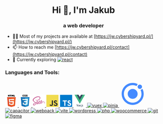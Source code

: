 <h1 align="center">Hi 👋, I'm Jakub</h1>
<h3 align="center">a web developer</h3>

- 👨‍💻 Most of my projects are available at [https://jw.cybershipyard.pl/](https://jw.cybershipyard.pl/)
- 📫 How to reach me [https://jw.cybershipyard.pl/contact](https://jw.cybershipyard.pl/contact)
- 📖 Currently exploring <a title=react href="https://react.dev/" target="_blank" rel="noreferrer"> <img src="https://cdn.worldvectorlogo.com/logos/react-2.svg" alt="react" width="20" height="20"/> </a>

<h3 align="left">Languages and Tools:</h3>
<p align="left"> 
  <a title=html href="https://www.w3.org/html/" target="_blank" rel="noreferrer"> <img src="https://raw.githubusercontent.com/devicons/devicon/master/icons/html5/html5-original-wordmark.svg" alt="html5" width="40" height="40"/> </a>
  <a title=css href="https://www.w3schools.com/css/" target="_blank" rel="noreferrer"> <img src="https://raw.githubusercontent.com/devicons/devicon/master/icons/css3/css3-original-wordmark.svg" alt="css3" width="40" height="40"/> </a>
  <a title=scss href="https://sass-lang.com" target="_blank" rel="noreferrer"> <img src="https://raw.githubusercontent.com/devicons/devicon/master/icons/sass/sass-original.svg" alt="sass" width="40" height="40"/> </a>
  <a title=javascript href="https://developer.mozilla.org/en-US/docs/Web/JavaScript" target="_blank" rel="noreferrer"> <img src="https://raw.githubusercontent.com/devicons/devicon/master/icons/javascript/javascript-original.svg" alt="javascript" width="40" height="40"/> </a>
  <a title=typescript href="https://www.typescriptlang.org/" target="_blank" rel="noreferrer"> <img src="https://raw.githubusercontent.com/devicons/devicon/master/icons/typescript/typescript-original.svg" alt="typescript" width="40" height="40"/> </a>
  <a title=vuejs href="https://vuejs.org/" target="_blank" rel="noreferrer"> <img src="https://raw.githubusercontent.com/devicons/devicon/master/icons/vuejs/vuejs-original-wordmark.svg" alt="vuejs" width="40" height="40"/> </a>
  <a title=vuex href="https://vuex.vuejs.org/" target="_blank" rel="noreferrer"> <img src="https://cdn.worldvectorlogo.com/logos/vuex-1.svg" alt="vuex" width="40" height="40"/> </a>
  <a title=pinia href="https://pinia.vuejs.org/" target="_blank" rel="noreferrer"> <img src="https://cdn.worldvectorlogo.com/logos/pinia-1.svg" alt="pinia" width="40" height="40"/> </a>
  <a title="ionic framework" href="https://ionicframework.com/" target="_blank" rel="noreferrer"> <svg data-v-fdf6b8d0="" xmlns="http://www.w3.org/2000/svg" width="86" height="85" fill="none" viewBox="0 0 85 85" preserveAspectRatio="xMidYMid meet"><path fill="#448AFF" d="M42.882 58.438c8.802 0 15.938-7.136 15.938-15.938s-7.136-15.937-15.938-15.937S26.945 33.698 26.945 42.5s7.135 15.938 15.937 15.938m23.021-31.875a7.083 7.083 0 1 0 0-14.167 7.083 7.083 0 0 0 0 14.167"></path><path fill="#448AFF" d="M74.236 26.058a10.6 10.6 0 0 1-6.03 3.788 28.2 28.2 0 0 1 3.01 12.654c0 15.649-12.685 28.333-28.334 28.333S14.549 58.15 14.549 42.5s12.684-28.333 28.333-28.333c4.553 0 8.842 1.1 12.653 3.008a10.6 10.6 0 0 1 3.787-6.03 35.2 35.2 0 0 0-16.44-4.062C23.322 7.083 7.465 22.94 7.465 42.5s15.856 35.417 35.417 35.417c19.56 0 35.417-15.856 35.417-35.417 0-5.94-1.479-11.526-4.063-16.442"></path></svg> </a>
  <a title=capacitor href="https://capacitorjs.com/" target="_blank" rel="noreferrer"> <img src="https://cdn.worldvectorlogo.com/logos/capacitor-js.svg" alt="capacitor" width="40" height="40"/> </a>
  <a title=webpack href="https://webpack.js.org" target="_blank" rel="noreferrer"> <img src="https://cdn.worldvectorlogo.com/logos/webpack-icon.svg" alt="webpack" width="40" height="40"/> </a>
  <a title=vite href="https://vite.dev/" target="_blank" rel="noreferrer"> <img src="https://cdn.worldvectorlogo.com/logos/vitejs.svg" alt="vite" width="40" height="40"/> </a>
  <a title=wordpress href="https://wordpress.org/" target="_blank" rel="noreferrer"> <img src="https://cdn.worldvectorlogo.com/logos/wordpress-icon-1.svg" alt="wordpress" width="40" height="40"/> </a>
  <a title=php href="https://www.php.net/" target="_blank" rel="noreferrer"> <img src="https://jw.cybershipyard.pl/assets/php-B2vU1tsp.svg" alt="php" width="40" height="40"/> </a>
  <a title=woocommerce href="https://woocommerce.com/" target="_blank" rel="noreferrer"> <img src="https://cdn.worldvectorlogo.com/logos/woocommerce-1.svg" alt="woocommerce" width="40" height="40"/> </a>
  <a title=git href="https://git-scm.com/" target="_blank" rel="noreferrer"> <img src="https://www.vectorlogo.zone/logos/git-scm/git-scm-icon.svg" alt="git" width="40" height="40"/> </a>
  <a title=figma href="https://www.figma.com/" target="_blank" rel="noreferrer"> <img src="https://www.vectorlogo.zone/logos/figma/figma-icon.svg" alt="figma" width="40" height="40"/> </a>
  </p>
